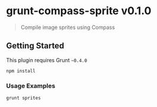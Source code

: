 # grunt-compass-sprite v0.1.0

> Compile image sprites using Compass



## Getting Started
This plugin requires Grunt `~0.4.0`

```shell
npm install
```

### Usage Examples

```shell
grunt sprites
